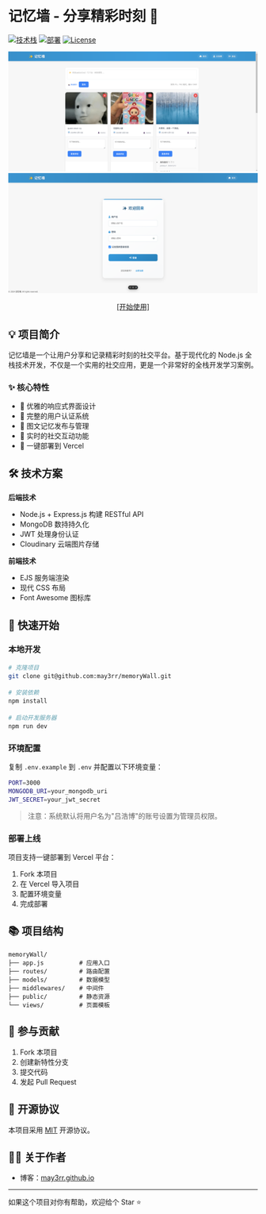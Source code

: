 # 记忆墙 - 分享精彩时刻 🚀

[![技术栈](https://img.shields.io/badge/技术栈-Node.js%20%7C%20Express%20%7C%20MongoDB-green.svg)](https://github.com/yourusername/your-repo)
[![部署](https://img.shields.io/badge/部署-Vercel-black.svg)](https://vercel.com)
[![License](https://img.shields.io/badge/license-MIT-blue.svg)](LICENSE)

<div align="center">
  <img src="demo1.png" alt="主页展示" width="600px" />
  <img src="demo3.png" alt="登录页面" width="600px" />
  
   [[开始使用]](#🚀-快速开始) 
</div>

## 💡 项目简介

记忆墙是一个让用户分享和记录精彩时刻的社交平台。基于现代化的 Node.js 全栈技术开发，不仅是一个实用的社交应用，更是一个非常好的全栈开发学习案例。

### ✨ 核心特性

- 📱 优雅的响应式界面设计
- 🔐 完整的用户认证系统
- 📝 图文记忆发布与管理
- 💬 实时的社交互动功能
- 🚀 一键部署到 Vercel

## 🛠️ 技术方案

**后端技术**
- Node.js + Express.js 构建 RESTful API
- MongoDB 数持持久化
- JWT 处理身份认证
- Cloudinary 云端图片存储

**前端技术**
- EJS 服务端渲染
- 现代 CSS 布局
- Font Awesome 图标库

## 🚀 快速开始

### 本地开发

```bash
# 克隆项目
git clone git@github.com:may3rr/memoryWall.git

# 安装依赖
npm install

# 启动开发服务器
npm run dev
```

### 环境配置

复制 `.env.example` 到 `.env` 并配置以下环境变量：

```bash
PORT=3000
MONGODB_URI=your_mongodb_uri
JWT_SECRET=your_jwt_secret
```

> 注意：系统默认将用户名为"吕浩博"的账号设置为管理员权限。

### 部署上线

项目支持一键部署到 Vercel 平台：

1. Fork 本项目
2. 在 Vercel 导入项目
3. 配置环境变量
4. 完成部署

## 📚 项目结构

```
memoryWall/
├── app.js          # 应用入口
├── routes/         # 路由配置
├── models/         # 数据模型
├── middlewares/    # 中间件
├── public/         # 静态资源
└── views/          # 页面模板
```

## 🤝 参与贡献

1. Fork 本项目
2. 创建新特性分支
3. 提交代码
4. 发起 Pull Request

## 📄 开源协议

本项目采用 [MIT](LICENSE) 开源协议。

## 👨‍💻 关于作者

- 博客：[may3rr.github.io](https://may3rr.github.io)

---

如果这个项目对你有帮助，欢迎给个 Star ⭐️